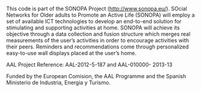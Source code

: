This code is part of the SONOPA Project (http://www.sonopa.eu/). SOcial Networks for Older adults to Promote an Active Life (SONOPA) will employ a set of available ICT technologies to develop an end-to-end solution for stimulating and supporting activities at home. SONOPA will achieve its objective through a data collection and fusion structure which merges real measurements of the user’s activities in order to encourage activities with their peers. Reminders and recommendations come through personalized easy-to-use wall displays placed at the user’s home.

AAL Project Reference: AAL-2012-5-187 and AAL-010000- 2013-13 

Funded by the European Comision, the AAL Programme and the Spanish Ministerio de Industria, Energia y Turismo.
